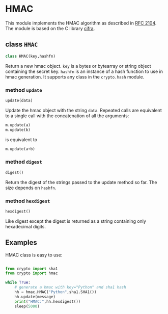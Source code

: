 # HMAC

This module implements the HMAC algorithm as described in [RFC 2104](https://tools.ietf.org/html/rfc2104.html).
The module is based on the C library [cifra](https://github.com/ctz/cifra).

## class `HMAC`
```python
class HMAC(key,hashfn)
```

Return a new hmac object. `key` is a bytes or bytearray or string object containing the secret key. `hashfn` is an
instance of a hash function to use in hmac generation. It supports any class in the `crypto.hash` module.

### method `update`
```python
update(data)
```
Update the hmac object with the string `data`. Repeated calls are equivalent to a single call with the concatenation of all 
the arguments: 
```python
m.update(a) 
m.update(b)
```
is equivalent to 
```python
m.update(a+b)
```

### method `digest`
```python
digest()
```
Return the digest of the strings passed to the update method so far. The size depends on `hashfn`.

### method `hexdigest`
```python
hexdigest()
```
Like digest except the digest is returned as a string containing only hexadecimal digits.


## Examples

HMAC class is easy to use:

```python

from crypto import sha1
from crypto import hmac

while True:
    # generate a hmac with key="Python" and sha1 hash
    hh = hmac.HMAC("Python",sha1.SHA1())
    hh.update(message)
    print("HMAC:",hh.hexdigest())
    sleep(5000)

```
